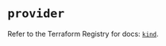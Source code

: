 # `provider`

Refer to the Terraform Registry for docs: [`kind`](https://kind.local/providers/gigifokchiman/kind/0.1.3/docs).
